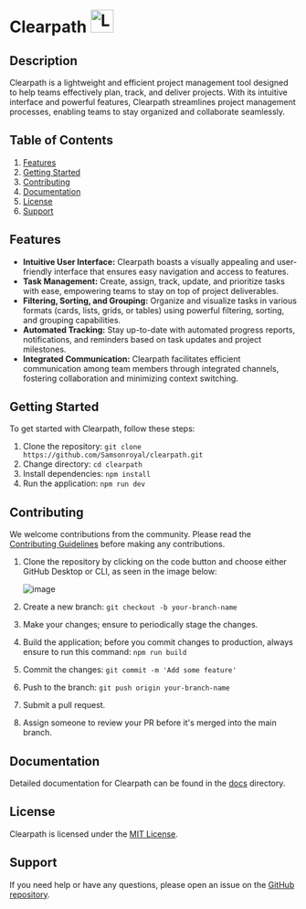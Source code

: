 # Clearpath <img src="https://github.com/Samsonroyal/Clearpath/assets/26835888/b04dfbba-fb7f-4afb-b1c5-f9d2ea27bbf7" alt="Logo" width="40" height="40" />

## Description

Clearpath is a lightweight and efficient project management tool designed to help teams effectively plan, track, and deliver projects. With its intuitive interface and powerful features, Clearpath streamlines project management processes, enabling teams to stay organized and collaborate seamlessly.

## Table of Contents

1. [Features](#features)
2. [Getting Started](#getting-started)
3. [Contributing](#contributing)
4. [Documentation](#documentation)
5. [License](#license)
6. [Support](#support)

## Features

- **Intuitive User Interface:** Clearpath boasts a visually appealing and user-friendly interface that ensures easy navigation and access to features.
- **Task Management:** Create, assign, track, update, and prioritize tasks with ease, empowering teams to stay on top of project deliverables.
- **Filtering, Sorting, and Grouping:** Organize and visualize tasks in various formats (cards, lists, grids, or tables) using powerful filtering, sorting, and grouping capabilities.
- **Automated Tracking:** Stay up-to-date with automated progress reports, notifications, and reminders based on task updates and project milestones.
- **Integrated Communication:** Clearpath facilitates efficient communication among team members through integrated channels, fostering collaboration and minimizing context switching.


## Getting Started

To get started with Clearpath, follow these steps:

1. Clone the repository: `git clone https://github.com/Samsonroyal/clearpath.git`
2. Change directory: `cd clearpath`
3. Install dependencies: `npm install`
4. Run the application: `npm run dev`

## Contributing

We welcome contributions from the community. Please read the [Contributing Guidelines](CONTRIBUTING.md) before making any contributions.

1. Clone the repository by clicking on the code button and choose either GitHub Desktop or CLI, as seen in the image below:
   
   ![image](https://github.com/Samsonroyal/Clearpath/assets/26835888/203f220f-0815-4821-b3b6-4388115d725d)

2. Create a new branch: `git checkout -b your-branch-name`
3. Make your changes; ensure to periodically stage the changes.
4. Build the application; before you commit changes to production, always ensure to run this command: `npm run build`
5. Commit the changes: `git commit -m 'Add some feature'`
6. Push to the branch: `git push origin your-branch-name`
7. Submit a pull request.
8. Assign someone to review your PR before it's merged into the main branch.

## Documentation

Detailed documentation for Clearpath can be found in the [docs](docs/) directory.

## License

Clearpath is licensed under the [MIT License](LICENSE).

## Support

If you need help or have any questions, please open an issue on the [GitHub repository](https://github.com/clearpath/clearpath/issues).
